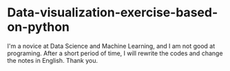 # Data-visualization-exercise-based-on-python
I'm a novice at Data Science and Machine Learning, and I am not good at programing. After a short period of time, I will rewrite the codes and change the notes in English. Thank you.

